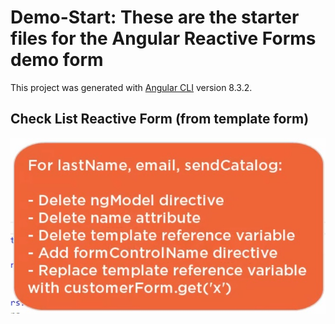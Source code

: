 # Demo-Start: These are the starter files for the Angular Reactive Forms demo form

This project was generated with [Angular CLI](https://github.com/angular/angular-cli) version 8.3.2.

## Check List Reactive Form (from template form)

![Check List Reactive Form](src\images\AngularReactiveFormChecks.jpg?raw=true)
